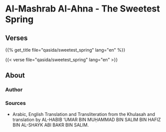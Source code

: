 # Al-Mashrab Al-Ahna - The Sweetest Spring

## Verses

{{% get_title  file="qasida/sweetest_spring" lang="en" %}}

{{< verse file="qasida/sweetest_spring" lang="en" >}}

## About

### Author

### Sources

- Arabic, English Translation and Transliteration from the Khulasah and translation by AL-HABIB ‘UMAR BIN MUḤAMMAD
BIN SALIM BIN HAFIZ BIN AL-SHAYK ABI BAKR BIN SALIM.

